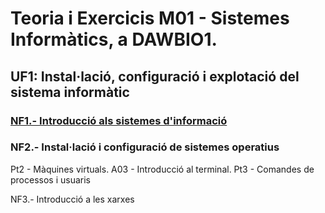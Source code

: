 # Teoria i Exercicis M01 - Sistemes Informàtics, a DAWBIO1. 

## UF1: Instal·lació, configuració i explotació del sistema informàtic

### [NF1.- Introducció als sistemes d'informació](./m01/uf1/uf1-nf1-sessio11-components-si.md)
### NF2.- Instal·lació i configuració de sistemes operatius

Pt2 - Màquines virtuals.
A03 - Introducció al terminal.
Pt3 - Comandes de processos i usuaris

NF3.- Introducció a les xarxes

